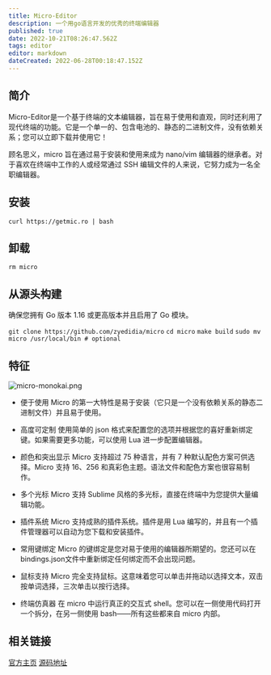 ```yaml
---
title: Micro-Editor
description: 一个用go语言开发的优秀的终端编辑器
published: true
date: 2022-10-21T08:26:47.562Z
tags: editor
editor: markdown
dateCreated: 2022-06-28T00:18:47.152Z
---
```


## 简介

Micro-Editor是一个基于终端的文本编辑器，旨在易于使用和直观，同时还利用了现代终端的功能。它是一个单一的、包含电池的、静态的二进制文件，没有依赖关系；您可以立即下载并使用它！

顾名思义，micro 旨在通过易于安装和使用来成为 nano/vim 编辑器的继承者。对于喜欢在终端中工作的人或经常通过 SSH 编辑文件的人来说，它努力成为一名全职编辑器。

## 安装

`curl https://getmic.ro | bash`

## 卸载

`rm micro`

## 从源头构建

确保您拥有 Go 版本 1.16 或更高版本并且启用了 Go 模块。

`git clone https://github.com/zyedidia/micro`
`cd micro`
`make build`
`sudo mv micro /usr/local/bin # optional`
## 特征

![micro-monokai.png](/micro-monokai.png)
- 便于使用
Micro 的第一大特性是易于安装（它只是一个没有依赖关系的静态二进制文件）并且易于使用。

- 高度可定制
使用简单的 json 格式来配置您的选项并根据您的喜好重新绑定键。如果需要更多功能，可以使用 Lua 进一步配置编辑器。

- 颜色和突出显示
Micro 支持超过 75 种语言，并有 7 种默认配色方案可供选择。Micro 支持 16、256 和真彩色主题。语法文件和配色方案也很容易制作。

- 多个光标
Micro 支持 Sublime 风格的多光标，直接在终端中为您提供大量编辑功能。

- 插件系统
Micro 支持成熟的插件系统。插件是用 Lua 编写的，并且有一个插件管理器可以自动为您下载和安装插件。

- 常用键绑定
Micro 的键绑定是您对易于使用的编辑器所期望的。您还可以在bindings.json文件中重新绑定任何绑定而不会出现问题。

- 鼠标支持
Micro 完全支持鼠标。这意味着您可以单击并拖动以选择文本，双击按单词选择，三次单击以按行选择。

- 终端仿真器
在 micro 中运行真正的交互式 shell。您可以在一侧使用代码打开一个拆分，在另一侧使用 bash——所有这些都来自 micro 内部。
## 相关链接

[官方主页](https://micro-editor.github.io/)
[源码地址](https://github.com/zyedidia/micro/)